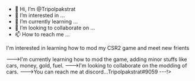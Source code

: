 - 👋 Hi, I’m @Tripolpakstrat
- 👀 I’m interested in ...
- 🌱 I’m currently learning ...
- 💞️ I’m looking to collaborate on ...
- 📫 How to reach me ...

<!---
Tripolpakstrat/Tripolpakstrat is a ✨ special ✨ repository because its `README.md` (this file) appears on your GitHub profile.
You can click the Preview link to take a look at your changes.
--->I'm  interested in learning how to mod my CSR2 game and meet new frients
--->I'm currently learning how to mod the game, adding minor stuffs like cars, money, gold, fuel.
--->I'm looking to collaborate on the modding of cars.
--->You can reach me at discord...Tripolpakstrat#9059
---!>
